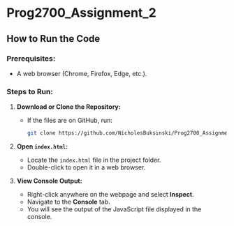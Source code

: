 # Prog2700_Assignment_2
## How to Run the Code

### Prerequisites:
- A web browser (Chrome, Firefox, Edge, etc.).

### Steps to Run:
1. **Download or Clone the Repository:**
   - If the files are on GitHub, run:
     ```sh
     git clone https://github.com/NicholesBuksinski/Prog2700_Assignment_2
     ```

2. **Open `index.html`:**
   - Locate the `index.html` file in the project folder.
   - Double-click to open it in a web browser.

3. **View Console Output:**
   - Right-click anywhere on the webpage and select **Inspect**.
   - Navigate to the **Console** tab.
   - You will see the output of the JavaScript file displayed in the console.
